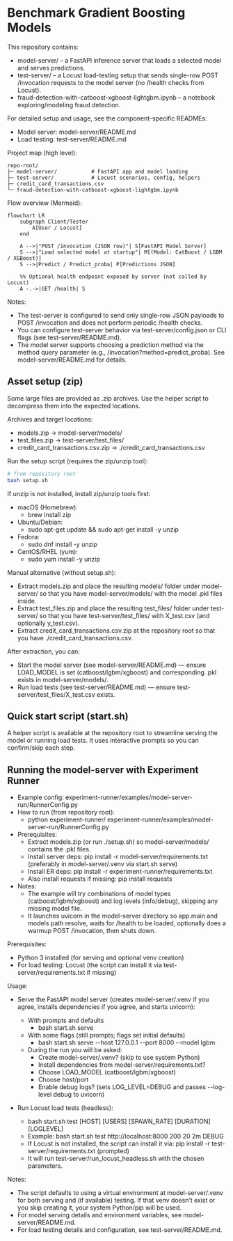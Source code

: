 # Benchmark Gradient Boosting Models

This repository contains:
- model-server/ – a FastAPI inference server that loads a selected model and serves predictions.
- test-server/ – a Locust load-testing setup that sends single-row POST /invocation requests to the model server (no /health checks from Locust).
- fraud-detection-with-catboost-xgboost-lightgbm.ipynb – a notebook exploring/modeling fraud detection.

For detailed setup and usage, see the component-specific READMEs:
- Model server: model-server/README.md
- Load testing: test-server/README.md

Project map (high level):
```
repo-root/
├─ model-server/           # FastAPI app and model loading
├─ test-server/            # Locust scenarios, config, helpers
├─ credit_card_transactions.csv
└─ fraud-detection-with-catboost-xgboost-lightgbm.ipynb
```

Flow overview (Mermaid):
```mermaid
flowchart LR
    subgraph Client/Tester
        A[User / Locust]
    end

    A -->|"POST /invocation (JSON row)"| S[FastAPI Model Server]
    S -->|"Load selected model at startup"| M[(Model: CatBoost / LGBM / XGBoost)]
    S -->|Predict / Predict_proba| P[Predictions JSON]

    %% Optional health endpoint exposed by server (not called by Locust)
    A -.->|GET /health| S
```

Notes:
- The test-server is configured to send only single-row JSON payloads to POST /invocation and does not perform periodic /health checks.
- You can configure test-server behavior via test-server/config.json or CLI flags (see test-server/README.md).
- The model server supports choosing a prediction method via the method query parameter (e.g., /invocation?method=predict_proba). See model-server/README.md for details.


## Asset setup (zip)
Some large files are provided as .zip archives. Use the helper script to decompress them into the expected locations.

Archives and target locations:
- models.zip → model-server/models/
- test_files.zip → test-server/test_files/
- credit_card_transactions.csv.zip → ./credit_card_transactions.csv

Run the setup script (requires the zip/unzip tool):
```bash
# from repository root
bash setup.sh
```

If unzip is not installed, install zip/unzip tools first:
- macOS (Homebrew):
  - brew install zip
- Ubuntu/Debian:
  - sudo apt-get update && sudo apt-get install -y unzip
- Fedora:
  - sudo dnf install -y unzip
- CentOS/RHEL (yum):
  - sudo yum install -y unzip

Manual alternative (without setup.sh):
- Extract models.zip and place the resulting models/ folder under model-server/ so that you have model-server/models/ with the model .pkl files inside.
- Extract test_files.zip and place the resulting test_files/ folder under test-server/ so that you have test-server/test_files/ with X_test.csv (and optionally y_test.csv).
- Extract credit_card_transactions.csv.zip at the repository root so that you have ./credit_card_transactions.csv.

After extraction, you can:
- Start the model server (see model-server/README.md) — ensure LOAD_MODEL is set (catboost/lgbm/xgboost) and corresponding .pkl exists in model-server/models/.
- Run load tests (see test-server/README.md) — ensure test-server/test_files/X_test.csv exists.



## Quick start script (start.sh)
A helper script is available at the repository root to streamline serving the model or running load tests. It uses interactive prompts so you can confirm/skip each step.

## Running the model-server with Experiment Runner

- Example config: experiment-runner/examples/model-server-run/RunnerConfig.py
- How to run (from repository root):
  - python experiment-runner/ experiment-runner/examples/model-server-run/RunnerConfig.py
- Prerequisites:
  - Extract models.zip (or run ./setup.sh) so model-server/models/ contains the .pkl files.
  - Install server deps: pip install -r model-server/requirements.txt (preferably in model-server/.venv via start.sh serve)
  - Install ER deps: pip install -r experiment-runner/requirements.txt
  - Also install requests if missing: pip install requests
- Notes:
  - The example will try combinations of model types (catboost/lgbm/xgboost) and log levels (info/debug), skipping any missing model file.
  - It launches uvicorn in the model-server directory so app.main and models path resolve, waits for /health to be loaded, optionally does a warmup POST /invocation, then shuts down.

Prerequisites:
- Python 3 installed (for serving and optional venv creation)
- For load testing: Locust (the script can install it via test-server/requirements.txt if missing)

Usage:
- Serve the FastAPI model server (creates model-server/.venv if you agree, installs dependencies if you agree, and starts uvicorn):
  - With prompts and defaults
    - bash start.sh serve
  - With some flags (still prompts; flags set initial defaults)
    - bash start.sh serve --host 127.0.0.1 --port 8000 --model lgbm
  - During the run you will be asked:
    - Create model-server/.venv? (skip to use system Python)
    - Install dependencies from model-server/requirements.txt?
    - Choose LOAD_MODEL (catboost/lgbm/xgboost)
    - Choose host/port
    - Enable debug logs? (sets LOG_LEVEL=DEBUG and passes --log-level debug to uvicorn)

- Run Locust load tests (headless):
  - bash start.sh test [HOST] [USERS] [SPAWN_RATE] [DURATION] [LOGLEVEL]
  - Example: bash start.sh test http://localhost:8000 200 20 2m DEBUG
  - If Locust is not installed, the script can install it via: pip install -r test-server/requirements.txt (prompted)
  - It will run test-server/run_locust_headless.sh with the chosen parameters.

Notes:
- The script defaults to using a virtual environment at model-server/.venv for both serving and (if available) testing. If that venv doesn’t exist or you skip creating it, your system Python/pip will be used.
- For model serving details and environment variables, see model-server/README.md.
- For load testing details and configuration, see test-server/README.md.
